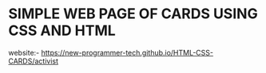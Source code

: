 # SIMPLE WEB PAGE OF CARDS USING CSS AND HTML

website:- https://new-programmer-tech.github.io/HTML-CSS-CARDS/activist
